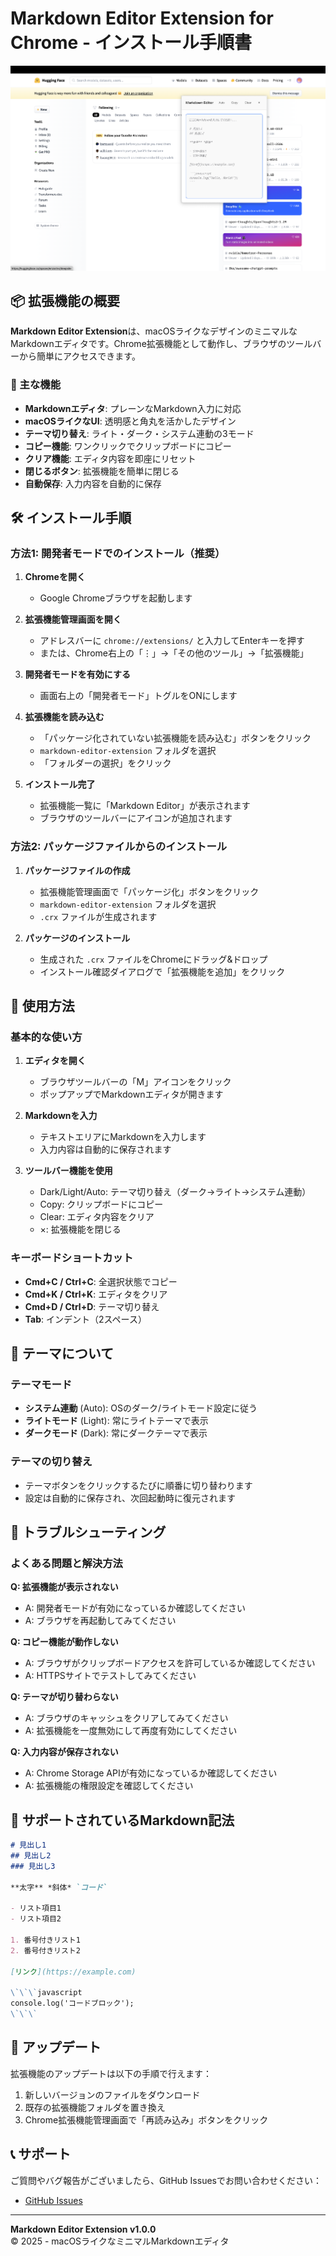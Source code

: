 # Markdown Editor Extension for Chrome - インストール手順書

![Markdown Editor Extension](images/markdown-editor-extentions.png)

## 📦 拡張機能の概要

**Markdown Editor Extension**は、macOSライクなデザインのミニマルなMarkdownエディタです。Chrome拡張機能として動作し、ブラウザのツールバーから簡単にアクセスできます。

### 🎯 主な機能
- **Markdownエディタ**: プレーンなMarkdown入力に対応
- **macOSライクなUI**: 透明感と角丸を活かしたデザイン
- **テーマ切り替え**: ライト・ダーク・システム連動の3モード
- **コピー機能**: ワンクリックでクリップボードにコピー
- **クリア機能**: エディタ内容を即座にリセット
- **閉じるボタン**: 拡張機能を簡単に閉じる
- **自動保存**: 入力内容を自動的に保存

## 🛠 インストール手順

### 方法1: 開発者モードでのインストール（推奨）

1. **Chromeを開く**
   - Google Chromeブラウザを起動します

2. **拡張機能管理画面を開く**
   - アドレスバーに `chrome://extensions/` と入力してEnterキーを押す
   - または、Chrome右上の「⋮」→「その他のツール」→「拡張機能」

3. **開発者モードを有効にする**
   - 画面右上の「開発者モード」トグルをONにします

4. **拡張機能を読み込む**
   - 「パッケージ化されていない拡張機能を読み込む」ボタンをクリック
   - `markdown-editor-extension` フォルダを選択
   - 「フォルダーの選択」をクリック

5. **インストール完了**
   - 拡張機能一覧に「Markdown Editor」が表示されます
   - ブラウザのツールバーにアイコンが追加されます

### 方法2: パッケージファイルからのインストール

1. **パッケージファイルの作成**
   - 拡張機能管理画面で「パッケージ化」ボタンをクリック
   - `markdown-editor-extension` フォルダを選択
   - `.crx` ファイルが生成されます

2. **パッケージのインストール**
   - 生成された `.crx` ファイルをChromeにドラッグ&ドロップ
   - インストール確認ダイアログで「拡張機能を追加」をクリック

## 🚀 使用方法

### 基本的な使い方

1. **エディタを開く**
   - ブラウザツールバーの「M」アイコンをクリック
   - ポップアップでMarkdownエディタが開きます

2. **Markdownを入力**
   - テキストエリアにMarkdownを入力します
   - 入力内容は自動的に保存されます

3. **ツールバー機能を使用**
   - Dark/Light/Auto: テーマ切り替え（ダーク→ライト→システム連動）
   - Copy: クリップボードにコピー
   - Clear: エディタ内容をクリア
   - ×: 拡張機能を閉じる

### キーボードショートカット

- **Cmd+C / Ctrl+C**: 全選択状態でコピー
- **Cmd+K / Ctrl+K**: エディタをクリア
- **Cmd+D / Ctrl+D**: テーマ切り替え
- **Tab**: インデント（2スペース）

## 🎨 テーマについて

### テーマモード
- **システム連動** (Auto): OSのダーク/ライトモード設定に従う
- **ライトモード** (Light): 常にライトテーマで表示
- **ダークモード** (Dark): 常にダークテーマで表示

### テーマの切り替え
- テーマボタンをクリックするたびに順番に切り替わります
- 設定は自動的に保存され、次回起動時に復元されます

## 🔧 トラブルシューティング

### よくある問題と解決方法

**Q: 拡張機能が表示されない**
- A: 開発者モードが有効になっているか確認してください
- A: ブラウザを再起動してみてください

**Q: コピー機能が動作しない**
- A: ブラウザがクリップボードアクセスを許可しているか確認してください
- A: HTTPSサイトでテストしてみてください

**Q: テーマが切り替わらない**
- A: ブラウザのキャッシュをクリアしてみてください
- A: 拡張機能を一度無効にして再度有効にしてください

**Q: 入力内容が保存されない**
- A: Chrome Storage APIが有効になっているか確認してください
- A: 拡張機能の権限設定を確認してください

## 📝 サポートされているMarkdown記法

```markdown
# 見出し1
## 見出し2
### 見出し3

**太字** *斜体* `コード`

- リスト項目1
- リスト項目2

1. 番号付きリスト1
2. 番号付きリスト2

[リンク](https://example.com)

\`\`\`javascript
console.log('コードブロック');
\`\`\`
```

## 🔄 アップデート

拡張機能のアップデートは以下の手順で行えます：

1. 新しいバージョンのファイルをダウンロード
2. 既存の拡張機能フォルダを置き換え
3. Chrome拡張機能管理画面で「再読み込み」ボタンをクリック

## 📞 サポート

ご質問やバグ報告がございましたら、GitHub Issuesでお問い合わせください：

- [GitHub Issues](https://github.com/Tetsuya81/markdown-editor-extension/issues)

---

**Markdown Editor Extension v1.0.0**  
© 2025 - macOSライクなミニマルMarkdownエディタ

